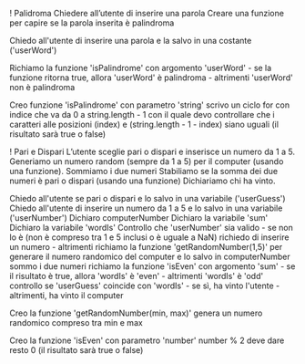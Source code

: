 ! Palidroma
Chiedere all’utente di inserire una parola
Creare una funzione per capire se la parola inserita è palindroma

Chiedo all'utente di inserire una parola e la salvo in una costante ('userWord')

Richiamo la funzione 'isPalindrome' con argomento 'userWord'
    - se la funzione ritorna true, allora 'userWord' è palindroma
    - altrimenti 'userWord' non è palindroma

Creo funzione 'isPalindrome' con parametro 'string'
    scrivo un ciclo for con indice che va da 0 a string.length - 1 con il quale
        devo controllare che i caratteri alle posizioni (index) e (string.length - 1 - index) siano uguali
(il risultato sarà true o false)




! Pari e Dispari
L’utente sceglie pari o dispari e inserisce un numero da 1 a 5.
Generiamo un numero random (sempre da 1 a 5) per il computer (usando una funzione).
Sommiamo i due numeri Stabiliamo se la somma dei due numeri è pari o dispari (usando una funzione)
Dichiariamo chi ha vinto.

Chiedo all'utente se pari o dispari e lo salvo in una variabile ('userGuess')
Chiedo all'utente di inserire un numero da 1 a 5 e lo salvo in una variabile ('userNumber')
Dichiaro computerNumber
Dichiaro la variabile 'sum'
Dichiaro la variabile 'wordIs'
Controllo che 'userNumber' sia valido 
    - se non lo è (non è compreso tra 1 e 5 inclusi o è uguale a NaN)
        richiedo di inserire un numero
    - altrimenti
        richiamo la funzione 'getRandomNumber(1,5)' per generare il numero randomico del computer e lo salvo in computerNumber
        sommo i due numeri
        richiamo la funzione 'isEven' con argomento  'sum'
            - se il risultato è true, allora 'wordIs' è 'even'
            - altrimenti 'wordIs' è 'odd'
        controllo se 'userGuess' coincide con 'wordIs'
            - se sì, ha vinto l'utente
            - altrimenti, ha vinto il computer


Creo la funzione 'getRandomNumber(min, max)'
    genera un numero randomico compreso tra min e max

Creo la funzione 'isEven' con parametro 'number'
    number % 2 deve dare resto 0
(il risultato sarà true o false)

